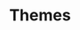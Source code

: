 ---
title: Themes
type: module

data:
  light:
    - id: "june"
      label: "june"
    - id: "mini"
      label: "High contrast"
    - id: "january"
      label: "January"
    - id: "camper-van"
      label: "Camper Van '77"
  dark:
    - id: "june-night"
      label: "june (by night)"
    - id: "mini-dark"
      label: "Minimal Dark"
    - id: "the-greys"
      label: "The Greys"
    - id: "bioluminesce"
      label: "Bioluminesce"
---